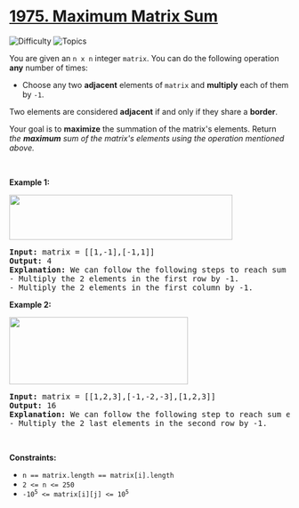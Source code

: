 # [1975. Maximum Matrix Sum](https://leetcode.com/problems/maximum-matrix-sum)

![Difficulty](https://img.shields.io/badge/Difficulty-Medium-blue.svg) ![Topics](https://img.shields.io/badge/Topics-Array,%20Greedy,%20Matrix-orange.svg)
<br/>

<p>You are given an <code>n x n</code> integer <code>matrix</code>. You can do the following operation <strong>any</strong> number of times:</p>

<ul>
	<li>Choose any two <strong>adjacent</strong> elements of <code>matrix</code> and <strong>multiply</strong> each of them by <code>-1</code>.</li>
</ul>

<p>Two elements are considered <strong>adjacent</strong> if and only if they share a <strong>border</strong>.</p>

<p>Your goal is to <strong>maximize</strong> the summation of the matrix&#39;s elements. Return <em>the <strong>maximum</strong> sum of the matrix&#39;s elements using the operation mentioned above.</em></p>

<p>&nbsp;</p>
<p><strong class="example">Example 1:</strong></p>
<img alt="" src="https://assets.leetcode.com/uploads/2021/07/16/pc79-q2ex1.png" style="width: 401px; height: 81px;" />
<pre>
<strong>Input:</strong> matrix = [[1,-1],[-1,1]]
<strong>Output:</strong> 4
<b>Explanation:</b> We can follow the following steps to reach sum equals 4:
- Multiply the 2 elements in the first row by -1.
- Multiply the 2 elements in the first column by -1.
</pre>

<p><strong class="example">Example 2:</strong></p>
<img alt="" src="https://assets.leetcode.com/uploads/2021/07/16/pc79-q2ex2.png" style="width: 321px; height: 121px;" />
<pre>
<strong>Input:</strong> matrix = [[1,2,3],[-1,-2,-3],[1,2,3]]
<strong>Output:</strong> 16
<b>Explanation:</b> We can follow the following step to reach sum equals 16:
- Multiply the 2 last elements in the second row by -1.
</pre>

<p>&nbsp;</p>
<p><strong>Constraints:</strong></p>

<ul>
	<li><code>n == matrix.length == matrix[i].length</code></li>
	<li><code>2 &lt;= n &lt;= 250</code></li>
	<li><code>-10<sup>5</sup> &lt;= matrix[i][j] &lt;= 10<sup>5</sup></code></li>
</ul>

